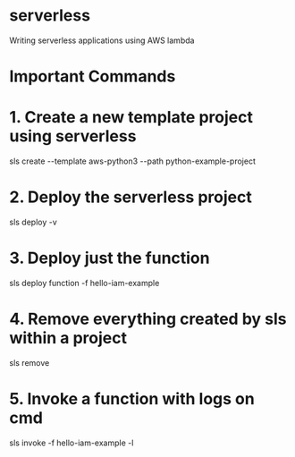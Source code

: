 # serverless
Writing serverless applications using AWS lambda 

# Important Commands

# 1. Create a new template project using serverless
sls create --template aws-python3 --path python-example-project

# 2. Deploy the serverless project
sls deploy -v

# 3. Deploy just the function
sls deploy function -f hello-iam-example

# 4. Remove everything created by sls within a project
sls remove

# 5. Invoke a function with logs on cmd
sls invoke -f hello-iam-example -l

<!-- # 6. Invoke a function 
sls invoke -f hello-iam-example -l -->
